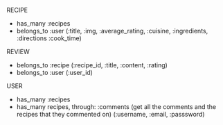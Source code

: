 RECIPE
- has_many :recipes
- belongs_to :user
(:title, :img, :average_rating, :cuisine, :ingredients, :directions :cook_time)

REVIEW
- belongs_to :recipe
(:recipe_id, :title, :content, :rating)
- belongs_to :user
(:user_id)

USER
- has_many :recipes
- has_many recipes, through: :comments (get all the comments and the recipes that they commented on)
(:username, :email, :passsword)
